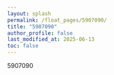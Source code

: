 ```yaml
---
layout: splash
permalink: /float_pages/5907090/
title: "5907090"
author_profile: false
last_modified_at: 2025-06-13
toc: false
---
```

 
5907090
